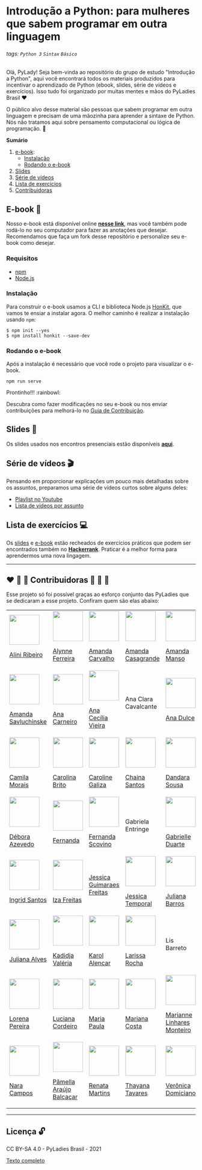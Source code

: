 # Introdução a Python: para mulheres que sabem programar em outra linguagem

###### tags: `Python 3` `Sintax` `Básico`

Olá, PyLady! Seja bem-vinda ao repositório do grupo de estudo "Introdução a Python", aqui você encontrará todos os materiais produzidos para incentivar o aprendizado de Python (ebook, slides, série de vídeos e exercícios). Isso tudo foi organizado por muitas mentes e mãos do PyLadies Brasil :heart:

O público alvo desse material são pessoas que sabem programar em outra linguagem e precisam de uma mãozinha para aprender a sintaxe de Python. Nós não tratamos aqui sobre pensamento computacional ou lógica de programação.
:rocket:

**Sumário**
1. [e-book](#e-book-ledger):
    - [Instalação](#instalação)
    - [Rodando o e-book](#rodando-o-e-book)
2. [Slides](#slides-dvd)
3. [Série de vídeos](#série-de-vídeos-clapper)
4. [Lista de exercícios](#lista-de-exercícios-female-technologist)
5. [Contribuidoras](#heart-orange_heart-yellow_heart-contribuidoras-green_heart-blue_heart-purple_heart)


## E-book :ledger:
Nosso e-book está disponível online **[nesse link](https://introducao-a-python-pyladies-brasil.netlify.app/)**, mas você também pode rodá-lo no seu computador para fazer as anotações que desejar. Recomendamos que faça um fork desse repositório e personalize seu e-book como desejar.

### Requisitos

- [npm](https://www.npmjs.com/get-npm)
- [Node.js](https://nodejs.org/en/)

### Instalação

Para construir o e-book usamos a CLI e biblioteca Node.js [HonKit](https://github.com/honkit/honkit/), que vamos te ensiar a instalar agora. O melhor caminho é realizar a instalação usando `npm`:

```
$ npm init --yes
$ npm install honkit --save-dev
```
### Rodando o e-book

Após a instalação é necessário que você rode o projeto para visualizar o e-book.

```
npm run serve
```

Prontinho!!! :rainbowl:

Descubra como fazer modificações no seu e-book ou nos enviar contribuições para melhorá-lo no [Guia de Contribuição](CONTRIBUITING.md).

## Slides :dvd:

Os slides usados nos encontros presenciais estão disponíveis **[aqui](slides.pdf)**.

## Série de vídeos :clapper:

Pensando em proporcionar explicações um pouco mais detalhadas sobre os assuntos, preparamos uma série de vídeos curtos sobre alguns deles:

- [Playlist no Youtube](https://youtube.com/playlist?list=PL0tfcsij9geHSKlUwYXHaJRaGMRWDyLmW)
- [Lista de vídeos por assunto](serie_youtube.md)

## Lista de exercícios :computer:

Os [slides](slides.pdf) e [e-book](https://introducao-a-python-pyladies-brasil.netlify.app/) estão recheados de exercícios práticos que podem ser encontrados também no **[Hackerrank](https://www.hackerrank.com/introducao-a-python-pyladies-brasil)**. Praticar é a melhor forma para aprendermos uma nova lingagem.

---
## :heart: :orange_heart: :yellow_heart: Contribuidoras :green_heart: :blue_heart: :purple_heart:

Esse projeto só foi possível graças ao esforço conjunto das PyLadies que se dedicaram a esse projeto. Confiram quem são elas abaixo:

<!-- 
Estamos usando uma estrutura de tabela html para listar as contribuidoras desse projeto. Tudo que você precisa fazer é copiar o codigo que temos nas linhas abaixo e fazer as substituições de acordo ;)

Para adicionar uma nova pessoa à lista use as linhas abaixo fazendo os ajustes necessários: 
    1. lembre de inserir o link da foto da lady entre aspas onde está escrito "LINK DA FOTO"
    2. lembre de inserir o link de referência da lady entre aspas onde está escrito "LINK DA LADY"
    3. por fim, lembre de inserir o nome da lady entre aspas onde está escrito NOME DA LADY 
Assim cada lady terá sua fotinha e um link social 


      <td>
        <img src="LINK_DA_FOTO" width="80" height="80" /><br>
        <p><a href="LINK_DA_LADY">NOME_DA_LADY</a></p>
      </td>
-->

<center>
  <table>
    <!-- LINHA 1 -->
    <tr>
      <td>
        <img src="https://avatars.githubusercontent.com/u/10133177?v=4" width="80" height="80" /><br>
        <p><a href="https://github.com/liniribeiro">Alini Ribeiro</a></p>
      </td>
      <td>
        <img src="https://avatars.githubusercontent.com/u/17454743?v=4" width="80" height="80" /><br>
        <p><a href="https://github.com/alynnefs">Alynne Ferreira</a></p>
      </td>
      <td>
        <img src="https://avatars.githubusercontent.com/u/25637695?v=4" width="80" height="80" /><br>
        <p><a href="https://github.com/amandaca24">Amanda Carvalho</a></p>
      </td>
      <td>
        <img src="https://avatars.githubusercontent.com/u/69690635?v=4" width="80" height="80" /><br>
        <p><a href="https://github.com/AmandaCasagrande">Amanda Casagrande</a></p>
      </td>
      <td>
        <img src="https://avatars.githubusercontent.com/u/40667726?v=4" width="80" height="80" /><br>
        <p><a href="https://github.com/amandapmn">Amanda Manso</a></p>
      </td>
    </tr>
    <!-- LINHA 2 -->
    <tr>
      <td>
        <img src="https://avatars.githubusercontent.com/u/23136839?v=4" width="80" height="80" /><br>
        <p><a href="https://github.com/amandasavluchinske">Amanda Savluchinske</a></p>
      </td>
      <td>
        <img src="https://avatars.githubusercontent.com/u/67640535?v=4" width="80" height="80" /><br>
        <p><a href="https://github.com/anacsv">Ana Carneiro</a></p>
      </td>
      <td>
        <img src="https://avatars.githubusercontent.com/u/30605862?v=4" width="80" height="80" /><br>
        <p><a href="https://github.com/cecivieira">Ana Cecília Vieira</a></p>
      </td>
      <td>
        <!-- O @ da Ana nao correspondeu a um perfil no github por isso esta sem link e foto--> 
        <p>Ana Clara Cavalcante</p>
      </td>
      <td>
        <img src="https://avatars.githubusercontent.com/u/13003907?v=4" width="80" height="80" /><br>
        <p><a href="https://github.com/anadulce">Ana Dulce</a></p>
      </td>
    </tr>
    <!-- LINHA 3 -->
    <tr>
      <td>
        <img src="https://avatars.githubusercontent.com/u/79805515?v=4" width="80" height="80" /><br>
        <p><a href="https://github.com/MoraisCamila91">Camila Morais</a></p>
      </td>
      <td>
        <img src="https://avatars.githubusercontent.com/u/50220493?v=4" width="80" height="80" /><br>
        <p><a href="https://github.com/COAB1">Carolina Brito</a></p>
      </td>
      <td>
        <img src="https://avatars.githubusercontent.com/u/39313635?v=4" width="80" height="80" /><br>
        <p><a href="https://github.com/CarolineGaliza">Caroline Galiza</a></p>
      </td>
      <td>
        <img src="https://avatars.githubusercontent.com/u/49278266?v=4" width="80" height="80" /><br>
        <p><a href="https://github.com/chainao">Chaina Santos</a></p>
      </td>
      <td>
        <img src="https://avatars.githubusercontent.com/u/9946227?v=4" width="80" height="80" /><br>
        <p><a href="https://github.com/dandaramcsousa">Dandara Sousa</a></p>
      </td>
    </tr>
    <!-- LINHA 4 -->
    <tr>
      <td>
        <img src="https://avatars.githubusercontent.com/u/5026063?v=4" width="80" height="80" /><br>
        <p><a href="https://github.com/deboraazevedo">Débora Azevedo</a></p>
      </td>
      <td>
        <img src="https://avatars.githubusercontent.com/u/21251472?v=4" width="80" height="80" /><br>
        <p><a href="https://github.com/naanadr">Fernanda</a></p>
      </td>
      <td>
        <img src="https://avatars.githubusercontent.com/u/20743819?v=4" width="80" height="80" /><br>
        <p><a href="https://github.com/fernandascovino">Fernanda Scovino</a></p>
      </td>
      <td>
        <p>Gabriela Entringe</p>
      </td>
      <td>
        <img src="https://avatars.githubusercontent.com/u/29407931?v=4" width="80" height="80" /><br>
        <p><a href="https://github.com/GabrielleDuarte">Gabrielle Duarte</a></p>
      </td>
    </tr>
    <!-- LINHA 5 -->
    <tr>
      <td>
        <img src="https://avatars.githubusercontent.com/u/15175251?v=4" width="80" height="80" /><br>
        <p><a href="https://github.com/ingridl-santos">Ingrid Santos</a></p>
      </td>
      <td>
        <img src="https://avatars.githubusercontent.com/u/6431704?v=4" width="80" height="80" /><br>
        <p><a href="https://github.com/izafreitas">Iza Freitas</a></p>
      </td>
      <td>
        <p><a href="mailto:jessica.graes@gmail.com">Jessica Guimaraes Freitas</a></p>
      </td>
      <td>
        <img src="https://avatars.githubusercontent.com/u/6595551?v=4" width="80" height="80" /><br>
        <p><a href="https://github.com/jtemporal">Jessica Temporal</a></p>
      </td>
      <td>
        <img src="https://avatars.githubusercontent.com/u/12106738?v=4" width="80" height="80" /><br>
        <p><a href="https://github.com/tiidadavena">Juliana Barros</a></p>
      </td>
    </tr>
    <!-- LINHA 6 -->
    <tr>
      <td>
        <img src="https://avatars.githubusercontent.com/u/49698966?v=4" width="80" height="80" /><br>
        <p><a href="https://github.com/julianafalves">Juliana Alves</a></p>
      </td>
      <td>
        <img src="https://avatars.githubusercontent.com/u/62582168?v=4" width="80" height="80" /><br>
        <p><a href="https://github.com/Kadidjah">Kadidja Valéria</a></p>
      </td>
      <td>
        <img src="https://avatars.githubusercontent.com/u/39858749?v=4" width="80" height="80" /><br>
        <p><a href="https://github.com/karolalencar">Karol Alencar</a></p>
      </td>
      <td>
        <img src="https://avatars.githubusercontent.com/u/69212483?v=4" width="80" height="80" /><br>
        <p><a href="https://github.com/Larissa-Rocha">Larissa Rocha</a></p>
      </td>
      <td>
        <p>Lis Barreto</p>
      </td>
    </tr>
    <!-- LINHA 7 -->
    <tr>
      <td>
        <img src="https://avatars.githubusercontent.com/u/9660774?v=4" width="80" height="80" /><br>
        <p><a href="https://github.com/Lorenaps">Lorena Pereira</a></p>
      </td>
      <td>
        <img src="https://avatars.githubusercontent.com/u/18237684?v=4" width="80" height="80" /><br>
        <p><a href="https://github.com/Lucianalaura15">Luciana Cordeiro</a></p>
      </td>
      <td>
        <img src="https://avatars.githubusercontent.com/u/56452943?v=4" width="80" height="80" /><br>
        <p><a href="https://github.com/mpdiasrosa">Maria Paula</a></p>
      </td>
      <td>
        <img src="https://avatars.githubusercontent.com/u/14565450?v=4" width="80" height="80" /><br>
        <p><a href="https://github.com/mrncstt">Mariana Costa</a></p>
      </td>
      <td>
        <img src="https://avatars.githubusercontent.com/u/8157164?v=4" width="80" height="80" /><br>
        <p><a href="https://github.com/hereismari">Marianne Linhares Monteiro</a></p>
      </td>
    </tr>
    <!-- LINHA 8 -->
    <tr>
      <td>
        <img src="https://avatars.githubusercontent.com/u/63564756?v=4" width="80" height="80" /><br>
        <p><a href="https://github.com/naracampos">Nara Campos</a></p>
      </td>
      <td>
        <img src="https://avatars.githubusercontent.com/u/34974649?v=4" width="80" height="80" /><br>
        <p><a href="https://github.com/pamellabiotec">Pâmella Araújo Balcaçar</a></p>
      </td>
      <td>
          <img src="https://avatars.githubusercontent.com/u/30702989?v=4" width="80" height="80" /><br>
          <p><a href="https://github.com/22renata">Renata Martins</a></p>
      </td>
      <td>
        <img src="https://avatars.githubusercontent.com/u/27288941?v=4" width="80" height="80" /><br>
        <p><a href="https://github.com/thayanavt">Thayana Tavares</a></p>
      </td>
      <td>
        <img src="https://avatars.githubusercontent.com/u/69085370?v=4" width="80" height="80" /><br>
        <p><a href="https://github.com/vevedomiciano">Verônica Domiciano</a></p>
      </td>
    </tr>
  </table>
</center>

---
## Licença :unlock:

CC BY-SA 4.0 - PyLadies Brasil - 2021

[Texto completo](LICENSE)
